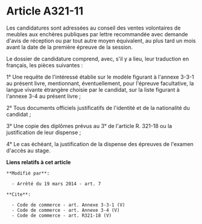 # Article A321-11

Les candidatures sont adressées au conseil des ventes volontaires de meubles aux enchères publiques par lettre recommandée
avec demande d'avis de réception ou par tout autre moyen équivalent, au plus tard un mois avant la date de la première
épreuve de la session. 

Le dossier de candidature comprend, avec, s'il y a lieu, leur traduction en français, les pièces suivantes : 

1° Une requête de l'intéressé établie sur le modèle figurant à l'annexe 3-3-1 au présent livre, mentionnant, éventuellement,
pour l'épreuve facultative, la langue vivante étrangère choisie par le candidat, sur la liste figurant à l'annexe 3-4 au
présent livre ; 

2° Tous documents officiels justificatifs de l'identité et de la nationalité du candidat ; 

3° Une copie des diplômes prévus au 3° de l'article R. 321-18 ou la justification de leur dispense ; 

4° Le cas échéant, la justification de la dispense des épreuves de l'examen d'accès au stage.

**Liens relatifs à cet article**

	**Modifié par**:

	  - Arrêté du 19 mars 2014 - art. 7

	**Cite**:

	  - Code de commerce - art. Annexe 3-3-1 (V)
	  - Code de commerce - art. Annexe 3-4 (V)
	  - Code de commerce - art. R321-18 (V)
